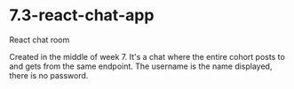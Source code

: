 # 7.3-react-chat-app
React chat room

Created in the middle of week 7. 
It's a chat where the entire cohort posts to and gets from the same endpoint. 
The username is the name displayed, there is no password. 
